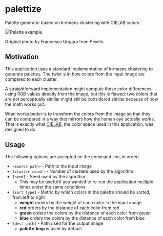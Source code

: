 # palettize

Palette generator based on k-means clustering with CIELAB colors.

![Palette example](https://i.imgur.com/Ahk7vyE.jpg)

Original photo by Francesco Ungaro from Pexels.

## Motivation

This application uses a standard implementation of k-means clustering to generate palettes. The twist is in how colors from the input image are compared to each cluster.

A straightforward implementation might compute these color differences using RGB values directly from the image, but this is flawed: two colors that are not perceptually similar might still be considered similar because of how the math works out.

What works better is to transform the colors from the image so that they can be compared in a way that mirrors how the human eye actually works. That is exactly what [CIELAB](https://en.wikipedia.org/wiki/CIELAB_color_space#Perceptual_differences), the color space used in this application, was designed to do.

## Usage

The following options are accepted on the command line, in order:

* ```<source path>``` - Path to the input image
* ```[cluster count]``` - Number of clusters used by the algorithm
* ```[seed]``` - Seed used by the algorithm
    * This may be useful if you wanted to re-run the application multiple times under the same conditions
* ```[sort type]``` - Metric by which colors in the palette should be sorted, from left to right
    * **weight** orders by the weight of each color in the input image
    * **red** orders by the distance of each color from red
    * **green** orders the colors by the distance of each color from green
    * **blue** orders the colors by the distance of each color from blue
* ```[dest path]``` - Path used for the output image
    * **palette.bmp** is used by default
